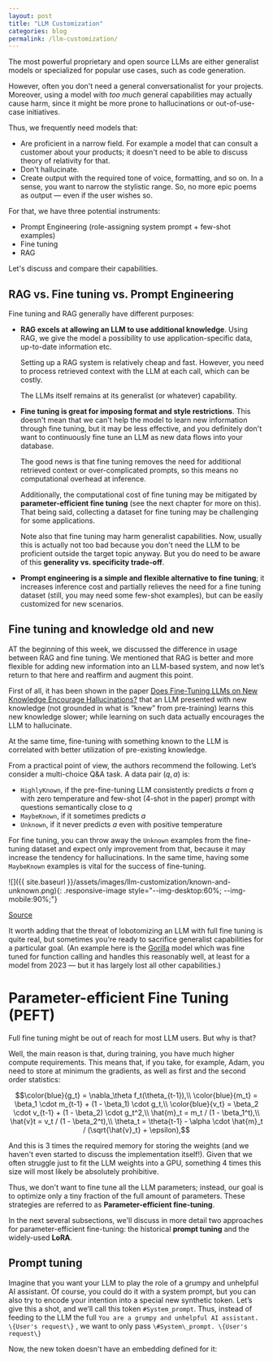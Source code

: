 ```yaml
---
layout: post
title: "LLM Customization"
categories: blog
permalink: /llm-customization/
---
```


The most powerful proprietary and open source LLMs are either generalist models or specialized for popular use cases, such as code generation. 

However, often you don't need a general conversationalist for your projects. Moreover, using a model with *too much* general capabilities may actually cause harm, since it might be more prone to hallucinations or out-of-use-case initiatives. 

Thus, we frequently need models that:

- Are proficient in a narrow field. For example a model that can consult a customer about your products; it doesn't need to be able to discuss theory of relativity for that.
- Don't hallucinate.
- Create output with the required tone of voice, formatting, and so on. In a sense, you want to narrow the stylistic range. So, no more epic poems as output — even if the user wishes so.

For that, we have three potential instruments:

- Prompt Engineering (role-assigning system prompt + few-shot examples)
- Fine tuning
- RAG

Let's discuss and compare their capabilities.

## RAG vs. Fine tuning vs. Prompt Engineering

Fine tuning and RAG generally have different purposes:

- **RAG excels at allowing an LLM to use additional knowledge**. Using RAG, we give the model a possibility to use application-specific data, up-to-date information etc.
    
    Setting up a RAG system is relatively cheap and fast. However, you need to process retrieved context with the LLM at each call, which can be costly.
    
    The LLMs itself remains at its generalist (or whatever) capability.
    
- **Fine tuning is great for imposing format and style restrictions**. This doesn't mean that we can't help the model to learn new information through fine tuning, but it may be less effective, and you definitely don't want to continuously fine tune an LLM as new data flows into your database.
    
    The good news is that fine tuning removes the need for additional retrieved context or over-complicated prompts, so this means no computational overhead at inference. 
    
    Additionally, the computational cost of fine tuning may be mitigated by **parameter-efficient fine tuning** (see the next chapter for more on this). That being said, collecting a dataset for fine tuning may be challenging for some applications.
    
    Note also that fine tuning may harm generalist capabilities. Now, usually this is actually not too bad because you don't need the LLM to be proficient outside the target topic anyway. But you do need to be aware of this **generality vs. specificity trade-off**.
    
- **Prompt engineering is a simple and flexible alternative to fine tuning**; it increases inference cost and partially relieves the need for a fine tuning dataset (still, you may need some few-shot examples), but can be easily customized for new scenarios.

## Fine tuning and knowledge old and new

AT the beginning of this week, we discussed the difference in usage between RAG and fine tuning. We mentioned that RAG is better and more flexible for adding new information into an LLM-based system, and now let’s return to that here and reaffirm and augment this point.

First of all, it has been shown in the paper [Does Fine-Tuning LLMs on New Knowledge Encourage Hallucinations?](https://arxiv.org/pdf/2405.05904) that an LLM presented with new knowledge (not grounded in what is “knew” from pre-training) learns this new knowledge slower; while learning on such data actually encourages the LLM to hallucinate. 

At the same time, fine-tuning with something known to the LLM is correlated with better utilization of pre-existing knowledge.

From a practical point of view, the authors recommend the following. Let’s consider a multi-choice Q&A task. A data pair $(q, a)$ is:

- `HighlyKnown`, if the pre-fine-tuning LLM consistently predicts $a$ from $q$ with zero temperature and  few-shot (4-shot in the paper) prompt with questions semantically close to $q$
- `MaybeKnown`, if it sometimes predicts $a$
- `Unknown`, if it never predicts $a$ even with positive temperature

For fine tuning, you can throw away the `Unknown` examples from the fine-tuning dataset and expect only improvement from that, because it may increase the tendency for hallucinations. In the same time, having some `MaybeKnown` examples is vital for the success of fine-tuning.

![]({{ site.baseurl }}/assets/images/llm-customization/known-and-unknown.png){: .responsive-image style="--img-desktop:60%; --img-mobile:90%;"}

[Source](https://arxiv.org/pdf/2405.05904)

It worth adding that the threat of lobotomizing an LLM with full fine tuning is quite real, but sometimes you're ready to sacrifice generalist capabilities for a particular goal. (An example here is the [Gorilla](https://arxiv.org/pdf/2305.15334) model which was fine tuned for function calling and handles this reasonably well, at least for a model from 2023 — but it has largely lost all other capabilities.)

# Parameter-efficient Fine Tuning (PEFT)

Full fine tuning might be out of reach for most LLM users. But why is that?

Well, the main reason is that, during training, you have much higher compute requirements. This means that, if you take, for example, Adam, you need to store at minimum the gradients, as well as first and the second order statistics:

$$\color{blue}{g_t} = \nabla_\theta f_t(\theta_{t-1}),\\
\color{blue}{m_t} = \beta_1 \cdot m_{t-1} + (1 - \beta_1) \cdot g_t,\\
\color{blue}{v_t} = \beta_2 \cdot v_{t-1} + (1 - \beta_2) \cdot g_t^2,\\
\hat{m}_t = m_t / (1 - \beta_1^t),\\
\hat{v}t = v_t / (1 - \beta_2^t),\\
\theta_t = \theta{t-1} - \alpha \cdot \hat{m}_t / (\sqrt{\hat{v}_t} + \epsilon),$$

And this is 3 times the required memory for storing the weights (and we haven't even started to discuss the implementation itself!). Given that we often struggle just to fit the LLM weights into a GPU, something 4 times this size will most likely be absolutely prohibitive.

Thus, we don't want to fine tune all the LLM parameters; instead, our goal is to optimize only a tiny fraction of the full amount of parameters. These strategies are referred to as **Parameter-efficient fine-tuning**.

In the next several subsections, we'll discuss in more detail two approaches for parameter-efficient fine-tuning: the historical **prompt tuning** and the widely-used **LoRA**.

## Prompt tuning

Imagine that you want your LLM to play the role of a grumpy and unhelpful AI assistant. Of course, you could do it with a system prompt, but you can also try to encode your intention into a special new synthetic token. Let’s give this a shot, and we’ll call this token `#System_prompt`. Thus, instead of feeding to the LLM the full `You are a grumpy and unhelpful AI assistant. \{User's request\}` , we want to only pass `\#System\_prompt. \{User's request\}`

Now, the new token doesn't have an embedding defined for it:



